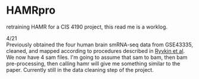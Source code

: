 # HAMRpro
retraining HAMR for a CIS 4190 project, this read me is a worklog.

4/21  
Previously obtained the four human brain smRNA-seq data from GSE43335, cleaned, and mapped according to procedures described in [Ryvkin et al](https://rnajournal.cshlp.org/content/19/12/1684). We now have 4 sam files. I'm going to assume that sam to bam, then bam pre-processing, then calling hamr will give me something similar to the paper. 
Currently still in the data cleaning step of the project. 
